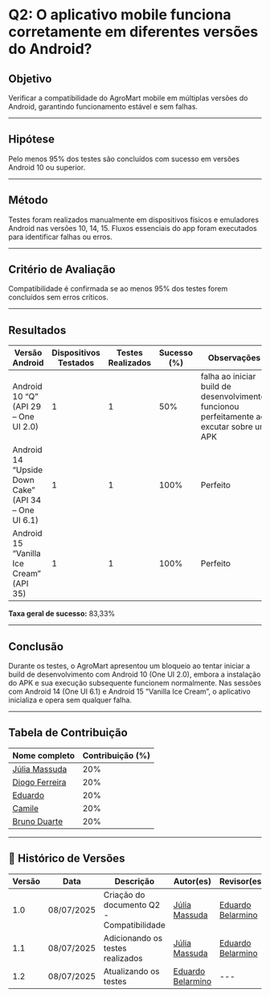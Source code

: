 # Q2: O aplicativo mobile funciona corretamente em diferentes versões do Android?

## Objetivo  
Verificar a compatibilidade do AgroMart mobile em múltiplas versões do Android, garantindo funcionamento estável e sem falhas.

---

## Hipótese  
Pelo menos 95% dos testes são concluídos com sucesso em versões Android 10 ou superior.

---

## Método  
Testes foram realizados manualmente em dispositivos físicos e emuladores Android nas versões 10, 14, 15. Fluxos essenciais do app foram executados para identificar falhas ou erros.

---

## Critério de Avaliação  
Compatibilidade é confirmada se ao menos 95% dos testes forem concluídos sem erros críticos.

---

## Resultados

| Versão Android | Dispositivos Testados | Testes Realizados | Sucesso (%) | Observações                  |
|----------------|-----------------------|-------------------|-------------|------------------------------|
| Android 10 “Q” (API 29 – One UI 2.0)             | 1                     | 1                | 50%         | falha ao iniciar build de desenvolvimento, funcionou perfeitamente ao excutar sobre um APK                   |
| Android 14 “Upside Down Cake” (API 34 – One UI 6.1)             | 1                     | 1                | 100%        | Perfeito                     |
| Android 15 “Vanilla Ice Cream” (API 35)              | 1                     | 1                | 100%        | Perfeito                     |

**Taxa geral de sucesso:** 83,33%

---

## Conclusão  
Durante os testes, o AgroMart apresentou um bloqueio ao tentar iniciar a build de desenvolvimento com Android 10 (One UI 2.0), embora a instalação do APK e sua execução subsequente funcionem normalmente. Nas sessões com Android 14 (One UI 6.1) e Android 15 “Vanilla Ice Cream”, o aplicativo inicializa e opera sem qualquer falha.

---

##  Tabela de Contribuição

| Nome completo                                  | Contribuição (%) |
|------------------------------------------------|------------------|
| [Júlia Massuda](http://github.com/JuliaReis18) | 20%              |
| [Diogo Ferreira](https://github.com/fdiogo1)   | 20%              |
| [Eduardo](http://github.com/Eduard0803)        | 20%              |
| [Camile](http://github.com/Camile0318)         | 20%              |
| [Bruno Duarte]( https://github.com/bbduarte )  | 20%              |

---

## 📝 Histórico de Versões

| Versão | Data | Descrição | Autor(es) | Revisor(es) |
| ------ | ---- | --------- | --------- | ----------- |
| 1.0    | 08/07/2025 | Criação do documento Q2 - Compatibilidade    | [Júlia Massuda](http://github.com/JuliaReis18)   | [Eduardo Belarmino](https://github.com/eduard0803) |
| 1.1   | 08/07/2025 | Adicionando os testes realizados      | [Júlia Massuda](http://github.com/JuliaReis18)   | [Eduardo Belarmino](https://github.com/eduard0803) |
| 1.2   | 08/07/2025 | Atualizando os testes      | [Eduardo Belarmino](https://github.com/eduard0803) | --- |

